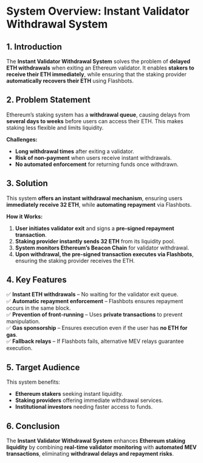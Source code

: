 # **System Overview: Instant Validator Withdrawal System**

## **1. Introduction**
The **Instant Validator Withdrawal System** solves the problem of **delayed ETH withdrawals** when exiting an Ethereum validator. It enables **stakers to receive their ETH immediately**, while ensuring that the staking provider **automatically recovers their ETH** using Flashbots.

## **2. Problem Statement**
Ethereum’s staking system has a **withdrawal queue**, causing delays from **several days to weeks** before users can access their ETH. This makes staking less flexible and limits liquidity.

**Challenges:**
- **Long withdrawal times** after exiting a validator.
- **Risk of non-payment** when users receive instant withdrawals.
- **No automated enforcement** for returning funds once withdrawn.

## **3. Solution**
This system **offers an instant withdrawal mechanism**, ensuring users **immediately receive 32 ETH**, while **automating repayment** via Flashbots.

**How it Works:**
1. **User initiates validator exit** and signs a **pre-signed repayment transaction**.
2. **Staking provider instantly sends 32 ETH** from its liquidity pool.
3. **System monitors Ethereum’s Beacon Chain** for validator withdrawal.
4. **Upon withdrawal, the pre-signed transaction executes via Flashbots**, ensuring the staking provider receives the ETH.

## **4. Key Features**
✅ **Instant ETH withdrawals** – No waiting for the validator exit queue.  
✅ **Automatic repayment enforcement** – Flashbots ensures repayment occurs in the same block.  
✅ **Prevention of front-running** – Uses **private transactions** to prevent manipulation.  
✅ **Gas sponsorship** – Ensures execution even if the user has **no ETH for gas**.  
✅ **Fallback relays** – If Flashbots fails, alternative MEV relays guarantee execution.  

## **5. Target Audience**
This system benefits:
- **Ethereum stakers** seeking instant liquidity.
- **Staking providers** offering immediate withdrawal services.
- **Institutional investors** needing faster access to funds.

## **6. Conclusion**
The **Instant Validator Withdrawal System** enhances **Ethereum staking liquidity** by combining **real-time validator monitoring** with **automated MEV transactions**, eliminating **withdrawal delays and repayment risks**.

